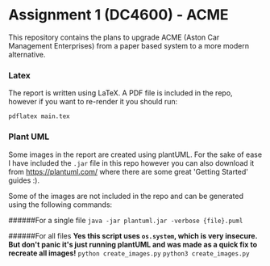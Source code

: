 # Assignment 1 (DC4600) - ACME 
This repository contains the plans to upgrade ACME (Aston Car Management Enterprises) from a paper based system to a more modern alternative.

### Latex
The report is written using LaTeX. A PDF file is included in the repo, however if you want to re-render it you should run:

`pdflatex main.tex`

### Plant UML
Some images in the report are created using plantUML. For the sake of ease I have included the `.jar` file in this repo however you can also download it from https://plantuml.com/ where there are some great 'Getting Started' guides :).

Some of the images are not included in the repo and can be generated using the following commands:

######For a single file
`java -jar plantuml.jar -verbose {file}.puml`

######For all files
**Yes this script uses `os.system`, which is very insecure. But don't panic it's just running plantUML and was made as a quick fix to recreate all images!**
`python create_images.py`
`python3 create_images.py`